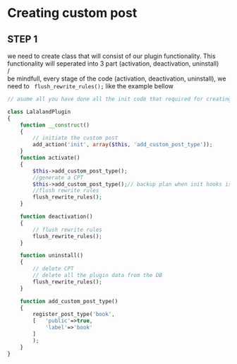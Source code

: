 # Creating custom post

## STEP 1

we need to create class that will consist of our plugin functionality. This functionality will
seperated into 3 part (activation, deactivation, uninstall)
<br>/<br>
be mindfull, every stage of the code (activation, deactivation, uninstall), we need to ` flush_rewrite_rules();`
like the example bellow

```php
// asume all you have done all the init code that required for creating wordpress plugins

class LalalandPlugin
{
    function __construct()
    {
        // initiate the custom post
        add_action('init', array($this, 'add_custom_post_type'));
    }
    function activate()
    {
        $this->add_custom_post_type();
        //generate a CPT
        $this->add_custom_post_type();// backup plan when init hooks is not working
        //flush rewrite rules
        flush_rewrite_rules();
    }

    function deactivation()
    {
        // flush rewrite rules
        flush_rewrite_rules();
    }

    function uninstall()
    {
        // delete CPT
        // delete all the plugin data from the DB
        flush_rewrite_rules();
    }

    function add_custom_post_type()
    {
        register_post_type('book',
        [   'public'=>true,
            'label'=>'book'
        ]
        );
    }
}

```

